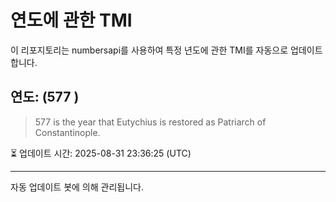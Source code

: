 
# 연도에 관한 TMI

이 리포지토리는 numbersapi를 사용하여 특정 년도에 관한 TMI를 자동으로 업데이트합니다.

## 연도: (577 )
> 577 is the year that Eutychius is restored as Patriarch of Constantinople.

⏳ 업데이트 시간: 2025-08-31 23:36:25 (UTC)

---
자동 업데이트 봇에 의해 관리됩니다.
